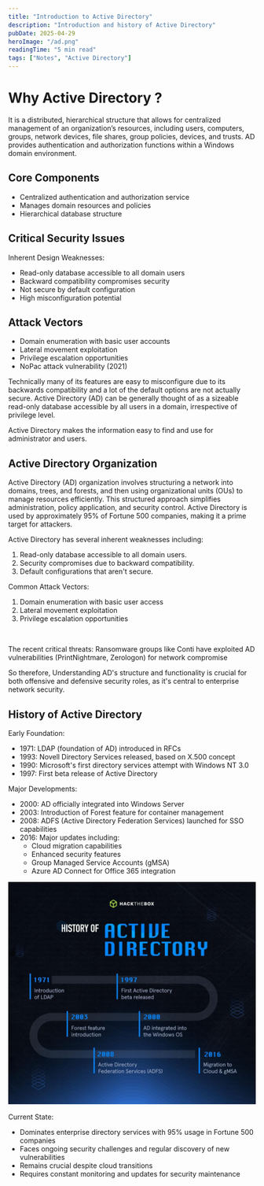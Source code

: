 ```yaml
---
title: "Introduction to Active Directory"
description: "Introduction and history of Active Directory"
pubDate: 2025-04-29
heroImage: "/ad.png"
readingTime: "5 min read"
tags: ["Notes", "Active Directory"]
---
```



# Why Active Directory ?

It is a distributed, hierarchical structure that allows for centralized management of an organization’s resources, including users, computers, groups, network devices, file shares, group policies, devices, and trusts. AD provides authentication and authorization functions within a Windows domain environment.

## Core Components

- Centralized authentication and authorization service
- Manages domain resources and policies
- Hierarchical database structure

## Critical Security Issues

Inherent Design Weaknesses:

- Read-only database accessible to all domain users
- Backward compatibility compromises security
- Not secure by default configuration
- High misconfiguration potential

## Attack Vectors

- Domain enumeration with basic user accounts
- Lateral movement exploitation
- Privilege escalation opportunities
- NoPac attack vulnerability (2021)

Technically many of its features are easy to misconfigure due to its backwards compatibility and a lot of the default options are not actually secure. Active Directory (AD) can be generally thought of as a sizeable read-only database accessible by all users in a domain, irrespective of privilege level.

Active Directory makes the information easy to find and use for administrator and users. 

## Active Directory Organization

Active Directory (AD) organization involves structuring a network into domains, trees, and forests, and then using organizational units (OUs) to manage resources efficiently. This structured approach simplifies administration, policy application, and security control. Active Directory is used by approximately 95% of Fortune 500 companies, making it a prime target for attackers. 

Active Directory has several inherent weaknesses including:
1. Read-only database accessible to all domain users.
2. Security compromises due to backward compatibility.
3. Default configurations that aren't secure.

Common Attack Vectors:

1. Domain enumeration with basic user access
2. Lateral movement exploitation
3. Privilege escalation opportunities⁠

⁠

The recent critical threats: Ransomware groups like Conti have exploited AD vulnerabilities (PrintNightmare, Zerologon) for network compromise

So therefore, Understanding AD's structure and functionality is crucial for both offensive and defensive security roles, as it's central to enterprise network security⁠. 

## History of Active Directory

Early Foundation:

- 1971: LDAP (foundation of AD) introduced in RFCs
- 1993: Novell Directory Services released, based on X.500 concept
- 1990: Microsoft's first directory services attempt with Windows NT 3.0
- 1997: First beta release of Active Directory

Major Developments:

- 2000: AD officially integrated into Windows Server
- 2003: Introduction of Forest feature for container management
- 2008: ADFS (Active Directory Federation Services) launched for SSO capabilities
- 2016: Major updates including:
    - Cloud migration capabilities
    - Enhanced security features
    - Group Managed Service Accounts (gMSA)
    - Azure AD Connect for Office 365 integration

![image.png](/public/images/ad.jpg)

Current State:

- Dominates enterprise directory services with 95% usage in Fortune 500 companies
- Faces ongoing security challenges and regular discovery of new vulnerabilities
- Remains crucial despite cloud transitions
- Requires constant monitoring and updates for security maintenance